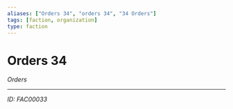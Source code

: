 ```yaml
---
aliases: ["Orders 34", "orders 34", "34 Orders"]
tags: [faction, organization]
type: faction
---
```


# Orders 34

*Orders*

---
*ID: FAC00033*
